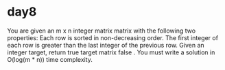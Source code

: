 # day8

You are given an m x n integer matrix matrix with the following two properties:
Each row is sorted in non-decreasing order.
The first integer of each row is greater than the last integer of the previous row.
Given an integer target, return true  target  matrix  false .
You must write a solution in O(log(m * n)) time complexity.
